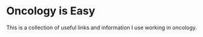 # Oncology is Easy

This is a collection of useful links and information I use working in oncology. 